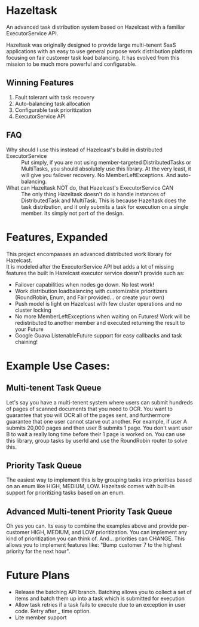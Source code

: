Hazeltask
==============
An advanced task distribution system based on Hazelcast with a familiar ExecutorService API.

Hazeltask was originally designed to provide large multi-tenent SaaS applications with an easy to use general purpose work distribution platform focusing on fair customer task load balancing.  It has evolved from this mission to be much more powerful and configurable.

Winning Features
-------------
1.  Fault tolerant with task recovery
2.  Auto-balancing task allocation
3.  Configurable task prioritization
4.  ExecutorService API

FAQ
-------------
<dl>
  <dt>Why should I use this instead of Hazelcast's build in distributed ExecutorService</dt>
  <dd>Put simply, if you are not using member-targeted DistributedTasks or MultiTasks, you should absolutely use this library.  At the very least, it will give you failover recovery.  No MemberLeftExceptions.  And auto-balancing.</dd>
  <dt>What can Hazeltask NOT do, that Hazelcast's ExecutorService CAN</dt>
  <dd>The only thing Hazeltask doesn't do is handle instances of DistributedTask and MultiTask.  This is because Hazeltask does the task distribution, and it only submits a task for execution on a single member.  Its simply not part of the design.</dd>
</dl>

Features, Expanded
==============
This project encompasses an advanced distributed work library for Hazelcast.  
It is modeled after the ExecutorService API but adds a lot of missing features 
the built in Hazelcast executor service doesn't provide such as:
- Failover capabilities when nodes go down.  No lost work!
- Work distribution loadbalancing with customizable prioritizers (RoundRobin, Enum, and Fair provided... or create your own)
- Push model is light on Hazelcast with few cluster operations and no cluster locking
- No more MemberLeftExceptions when waiting on Futures!  Work will be redistributed to another member and executed returning the result to your Future
- Google Guava ListenableFuture support for easy callbacks and task chaining!

Example Use Cases:
==============

Multi-tenent Task Queue
------------------------
Let's say you have a multi-tenent system where users can submit hundreds of pages 
of scanned documents that you need to OCR.  You want to guarantee that you will OCR 
all of the pages sent, and furthermore guarantee that one user cannot starve out another.
For example, if user A submits 20,000 pages and then user B submits 1 page.  You don't want 
user B to wait a really long time before their 1 page is worked on.  You can use this library, 
group tasks by userId and use the RoundRobin router to solve this.

Priority Task Queue
----------------------
The easiest way to implement this is by grouping tasks into priorities based on an enum like HIGH, MEDIUM, LOW.  Hazeltask comes with 
built-in support for prioritizing tasks based on an enum.

Advanced Multi-tenent Priority Task Queue
------------------------------------------
Oh yes you can.  Its easy to combine the examples above and provide per-customer HIGH, MEDIUM, and LOW prioritization.  You can 
implement any kind of prioritization you can think of.  And... priorities can CHANGE.  This allows you to implement features like:
"Bump customer 7 to the highest priority for the next hour".


Future Plans
=============
- Release the batching API branch.  Batching allows you to collect a set of items and batch them up into a task which is submitted for execution
- Allow task retries if a task fails to execute due to an exception in user code.  Retry after _ time option.
- Lite member support
